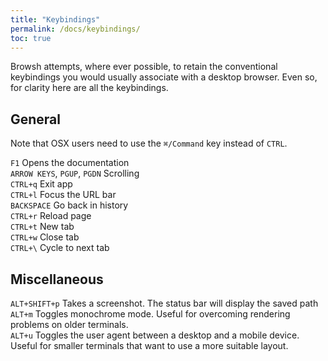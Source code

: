 ```yaml
---
title: "Keybindings"
permalink: /docs/keybindings/
toc: true
---
```


Browsh attempts, where ever possible, to retain the conventional keybindings
you would usually associate with a desktop browser. Even so, for clarity here
are all the keybindings.

## General

Note that OSX users need to use the `⌘/Command` key instead of `CTRL`.

`F1` Opens the documentation    
`ARROW KEYS`, `PGUP`, `PGDN` Scrolling    
`CTRL+q` Exit app    
`CTRL+l` Focus the URL bar   
`BACKSPACE` Go back in history    
`CTRL+r` Reload page    
`CTRL+t` New tab    
`CTRL+w` Close tab    
`CTRL+\` Cycle to next tab    

## Miscellaneous

`ALT+SHIFT+p` Takes a screenshot. The status bar will display the saved path    
`ALT+m` Toggles monochrome mode. Useful for overcoming rendering problems on older terminals.    
`ALT+u` Toggles the user agent between a desktop and a mobile device. Useful for smaller terminals that want to use a more suitable layout.
